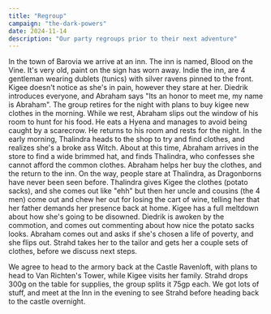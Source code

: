 ```yaml
---
title: "Regroup"
campaign: "the-dark-powers"
date: 2024-11-14
description: "Our party regroups prior to their next adventure"
---
```


In the town of Barovia we arrive at an inn. The inn is named, Blood on the Vine. It's very old, paint on the sign has worn away. Indie the inn, are 4 gentleman wearing dublets (tunics) with silver ravens pinned to the front. Kigee doesn't notice as she's in pain, however they stare at her. Diedrik introduces everyone, and Abraham says "Its an honor to meet me, my name is Abraham". The group retires for the night with plans to buy kigee new clothes in the morning. While we rest, Abraham slips out the window of his room to hunt for his food. He eats a Hyena and manages to avoid being caught by a scarecrow. He returns to his room and rests for the night. In the early morning, Thalindra heads to the shop to try and find clothes, and realizes she's a broke ass Witch. About at this time, Abraham arrives in the store to find a wide brimmed hat, and finds Thalindra, who confesses she cannot afford the common clothes. Abraham helps her buy the clothes, and the return to the inn. On the way, people stare at Thalindra, as Dragonborns have never been seen before. Thalindra gives Kigee the clothes (potato sacks), and she comes out like "ehh" but then her uncle and cousins (the 4 men) come out and chew her out for losing the cart of wine, telling her that her father demands her presence back at home. Kigee has a full meltdown about how she's going to be disowned. Diedrik is awoken by the commotion, and comes out commenting about how nice the potato sacks looks. Abraham comes out and asks if she's chosen a life of poverty, and she flips out. Strahd takes her to the tailor and gets her a couple sets of clothes, before we discuss next steps.

We agree to head to the armory back at the Castle Ravenloft, with plans to head to Van Richten's Tower, while Kigee visits her family. Strahd drops 300g on the table for supplies, the group splits it 75gp each. We got lots of stuff, and meet at the Inn in the evening to see Strahd before heading back to the castle overnight. 
